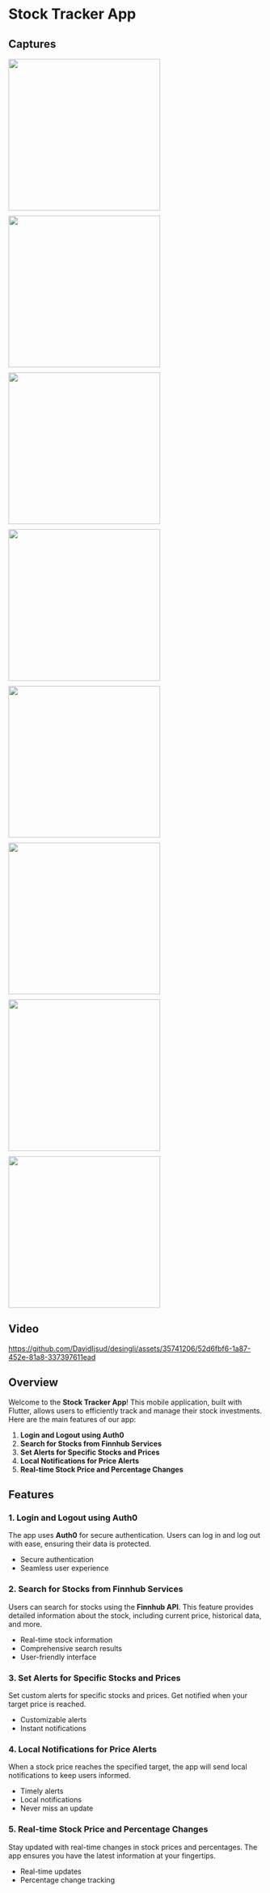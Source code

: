 # Stock Tracker App

## Captures

<div style="display: flex; flex-wrap: wrap; gap: 10px;">
    <img src="https://github.com/DavidIjsud/desingli/assets/35741206/90ba4124-a35f-41ef-ab0f-db87315eaa21" width="300"/>
    <img src="https://github.com/DavidIjsud/desingli/assets/35741206/cf11a900-5f0e-4a55-80d5-30af0f3d9291" width="300"/>
    <img src="https://github.com/DavidIjsud/desingli/assets/35741206/6491f992-1579-419a-9db6-0da5e92928cb" width="300"/>
    <img src="https://github.com/DavidIjsud/desingli/assets/35741206/09f5ad8f-ce31-45b2-963b-3d0d94ca1b9e" width="300"/>
    <img src="https://github.com/DavidIjsud/desingli/assets/35741206/dba7c264-3178-487e-bdc2-16e83553758b" width="300"/>
    <img src="https://github.com/DavidIjsud/desingli/assets/35741206/fa1be2d5-f104-4557-8fd5-6ec430a37fd4" width="300"/>
    <img src="https://github.com/DavidIjsud/desingli/assets/35741206/d2fa1c9a-2086-4866-9d6d-8eeb61715382" width="300"/>
    <img src="https://github.com/DavidIjsud/desingli/assets/35741206/755a47f1-94b3-4c17-bca5-4e87f958f237" width="300"/>
</div>

## Video

https://github.com/DavidIjsud/desingli/assets/35741206/52d6fbf6-1a87-452e-81a8-337397611ead


## Overview

Welcome to the **Stock Tracker App**! This mobile application, built with Flutter, allows users to efficiently track and manage their stock investments. Here are the main features of our app:

1. **Login and Logout using Auth0**
2. **Search for Stocks from Finnhub Services**
3. **Set Alerts for Specific Stocks and Prices**
4. **Local Notifications for Price Alerts**
5. **Real-time Stock Price and Percentage Changes**

## Features

### 1. Login and Logout using Auth0

The app uses **Auth0** for secure authentication. Users can log in and log out with ease, ensuring their data is protected.

- Secure authentication
- Seamless user experience

### 2. Search for Stocks from Finnhub Services

Users can search for stocks using the **Finnhub API**. This feature provides detailed information about the stock, including current price, historical data, and more.

- Real-time stock information
- Comprehensive search results
- User-friendly interface

### 3. Set Alerts for Specific Stocks and Prices

Set custom alerts for specific stocks and prices. Get notified when your target price is reached.

- Customizable alerts
- Instant notifications

### 4. Local Notifications for Price Alerts

When a stock price reaches the specified target, the app will send local notifications to keep users informed.

- Timely alerts
- Local notifications
- Never miss an update

### 5. Real-time Stock Price and Percentage Changes

Stay updated with real-time changes in stock prices and percentages. The app ensures you have the latest information at your fingertips.

- Real-time updates
- Percentage change tracking
